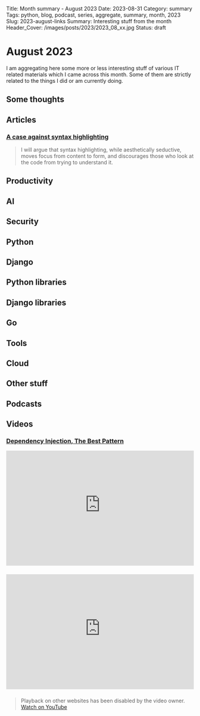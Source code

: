 Title: Month summary - August 2023
Date: 2023-08-31
Category: summary
Tags: python, blog, podcast, series, aggregate, summary, month, 2023
Slug: 2023-august-links
Summary: Interesting stuff from the month
Header_Cover: /images/posts/2023/2023_08_xx.jpg
Status: draft

# August 2023

I am aggregating here some more or less interesting stuff of various IT related materials which I came across this month.
Some of them are strictly related to the things I did or am currently doing.

## Some thoughts

## Articles

### [A case against syntax highlighting](https://www.linusakesson.net/programming/syntaxhighlighting/)

> I will argue that syntax highlighting, while aesthetically seductive, moves focus from content to form, and discourages those who look at the code from trying to understand it.

## Productivity

## AI

## Security

## Python

## Django

## Python libraries

## Django libraries

## Go

## Tools

## Cloud

## Other stuff

## Podcasts

## Videos

### [Dependency Injection, The Best Pattern](https://www.youtube.com/watch?v=J1f5b4vcxCQ)

<div class="videoWrapper" style="height:0; padding-bottom:56.25%; padding-top:25px; position:relative" height="0">
    <iframe style="position:absolute; top:0; width:100%" height="100%" width="100%" src="https://www.youtube-nocookie.com/embed/J1f5b4vcxCQ" frameborder="0" allow="accelerometer; autoplay; encrypted-media; gyroscope; picture-in-picture" allowfullscreen></iframe>
</div>

### [](https://www.youtube.com/watch?v=VIDEO_ID)

<div class="videoWrapper" style="height:0; padding-bottom:56.25%; padding-top:25px; position:relative" height="0">
    <iframe style="position:absolute; top:0; width:100%" height="100%" width="100%" src="https://www.youtube-nocookie.com/embed/VIDEO_ID" frameborder="0" allow="accelerometer; autoplay; encrypted-media; gyroscope; picture-in-picture" allowfullscreen></iframe>
</div>

### [](https://www.youtube.com/watch?v=VIDEO_ID)

> Playback on other websites has been disabled by the video owner. [Watch on YouTube](https://www.youtube.com/watch?v=VIDEO_ID)
